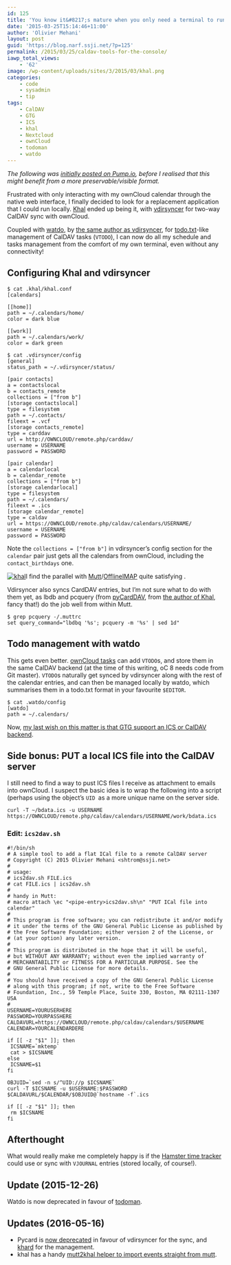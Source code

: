 ```yaml
---
id: 125
title: 'You know it&#8217;s mature when you only need a terminal to run it (CalDAV tools for the console)'
date: '2015-03-25T15:14:46+11:00'
author: 'Olivier Mehani'
layout: post
guid: 'https://blog.narf.ssji.net/?p=125'
permalink: /2015/03/25/caldav-tools-for-the-console/
iawp_total_views:
    - '62'
image: /wp-content/uploads/sites/3/2015/03/khal.png
categories:
    - code
    - sysadmin
    - tip
tags:
    - CalDAV
    - GTG
    - ICS
    - khal
    - Nextcloud
    - ownCloud
    - todoman
    - watdo
---
```


*The following was [initially posted on Pump.io](https://1realtime.net/shtrom/image/PYjFmjQ_S-qaqTF44ksanA), before I realised that this might benefit from a more preservable/visible format.*

Frustrated with only interacting with my ownCloud calendar through the native web interface, I finally decided to look for a replacement application that I could run locally. [Khal](http://lostpackets.de/khal/index.html) ended up being it, with [vdirsyncer](https://github.com/untitaker/vdirsyncer) for two-way CalDAV sync with ownCloud.

Coupled with [watdo](https://github.com/untitaker/watdo), by [the same author as vdirsyncer](https://unterwaditzer.net/), for [todo.txt](http://todotxt.com/)-like management of CalDAV tasks (`VTODO`), I can now do all my schedule and tasks management from the comfort of my own terminal, even without any connectivity!

## Configuring Khal and vdirsyncer

```
$ cat .khal/khal.conf
[calendars]

[[home]]
path = ~/.calendars/home/
color = dark blue

[[work]]
path = ~/.calendars/work/
color = dark green
```

```
$ cat .vdirsyncer/config
[general]
status_path = ~/.vdirsyncer/status/

[pair contacts]
a = contactslocal
b = contacts_remote
collections = ["from b"]
[storage contactslocal]
type = filesystem
path = ~/.contacts/
fileext = .vcf
[storage contacts_remote]
type = carddav
url = http://OWNCLOUD/remote.php/carddav/
username = USERNAME
password = PASSWORD

[pair calendar]
a = calendarlocal
b = calendar_remote
collections = ["from b"]
[storage calendarlocal]
type = filesystem
path = ~/.calendars/
fileext = .ics
[storage calendar_remote]
type = caldav
url = https://OWNCLOUD/remote.php/caldav/calendars/USERNAME/
username = USERNAME
password = PASSWORD
```

Note the `collections = ["from b"]` in vdirsyncer’s config section for the `calendar` pair just gets all the calendars from ownCloud, including the `contact_birthdays` one.

[![khal](http://narf.jencuthbert.com/wp-content/uploads/sites/3/2015/03/khal-300x168.png)](http://narf.jencuthbert.com/wp-content/uploads/sites/3/2015/03/khal.png)I find the parallel with [Mutt](http://www.mutt.org/)/[OfflineIMAP](http://offlineimap.org/) quite satisfying .

Vdirsyncer also syncs CardDAV entries, but I’m not sure what to do with them yet, as lbdb and pcquery (from [pyCardDAV](http://lostpackets.de/pycarddav/), from [the author of Khal](http://lostpackets.de/), fancy that!) do the job well from within Mutt.

```
$ grep pcquery -/.muttrc
set query_command="lbdbq '%s'; pcquery -m '%s' | sed 1d"
```

## Todo management with watdo

This gets even better. [ownCloud tasks](https://apps.owncloud.com/content/show.php/Tasks+Enhanced?content=164356) can add `VTODO`s, and store them in the same CalDAV backend (at the time of this writing, oC 8 needs code from Git master). `VTODO`s naturally get synced by vdirsyncer along with the rest of the calendar entries, and can then be managed locally by watdo, which summarises them in a todo.txt format in your favourite `$EDITOR`.

```
$ cat .watdo/config 
[watdo]
path = ~/.calendars/
```

Now, [my last wish on this matter is that GTG support an ICS or CalDAV backend](https://github.com/getting-things-gnome/gtg/issues/96).

## Side bonus: PUT a local ICS file into the CalDAV server

I still need to find a way to pust ICS files I receive as attachment to emails into ownCloud. I suspect the basic idea is to wrap the following into a script (perhaps using the object’s `UID `as a more unique name on the server side.

```
curl -T ~/bdata.ics -u USERNAME https://OWNCLOUD/remote.php/caldav/calendars/USERNAME/work/bdata.ics
```

### Edit: `ics2dav.sh`

```
#!/bin/sh
# A simple tool to add a flat ICal file to a remote CalDAV server
# Copyright (C) 2015 Olivier Mehani <shtrom@ssji.net>
# 
# usage:
# ics2dav.sh FILE.ics
# cat FILE.ics | ics2dav.sh
# 
# handy in Mutt:
# macro attach \ec "<pipe-entry>ics2dav.sh\n" "PUT ICal file into calendar"
# 
# This program is free software; you can redistribute it and/or modify
# it under the terms of the GNU General Public License as published by
# the Free Software Foundation; either version 2 of the License, or
# (at your option) any later version.
# 
# This program is distributed in the hope that it will be useful,
# but WITHOUT ANY WARRANTY; without even the implied warranty of
# MERCHANTABILITY or FITNESS FOR A PARTICULAR PURPOSE. See the
# GNU General Public License for more details.
# 
# You should have received a copy of the GNU General Public License
# along with this program; if not, write to the Free Software
# Foundation, Inc., 59 Temple Place, Suite 330, Boston, MA 02111-1307 USA
#
USERNAME=YOURUSERHERE
PASSWORD=YOURPASSHERE
CALDAVURL=https://OWNCLOUD/remote.php/caldav/calendars/$USERNAME
CALENDAR=YOURCALENDARDERE

if [[ -z "$1" ]]; then
 ICSNAME=`mktemp`
 cat > $ICSNAME
else
 ICSNAME=$1
fi

OBJUID=`sed -n s/^UID://p $ICSNAME`
curl -T $ICSNAME -u $USERNAME:$PASSWORD $CALDAVURL/$CALENDAR/$OBJUID@`hostname -f`.ics

if [[ -z "$1" ]]; then
 rm $ICSNAME
fi
```

## Afterthought

What would really make me completely happy is if the [Hamster time tracker](https://projecthamster.wordpress.com/) could use or sync with `VJOURNAL` entries (stored locally, of course!).

## Update (2015-12-26)

Watdo is now deprecated in favour of [todoman](https://github.com/hobarrera/todoman).

## Updates (2016-05-16)

- Pycard is [now deprecated](https://github.com/geier/pycarddav/issues/92) in favour of vdirsyncer for the sync, and [khard](https://github.com/scheibler/khard/) for the management.
- khal has a handy [mutt2khal helper to import events straight from mutt](https://github.com/pimutils/khal/blob/master/misc/mutt2khal).